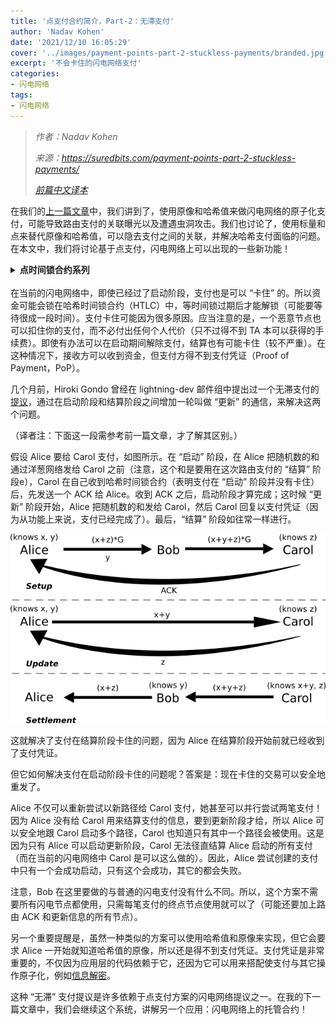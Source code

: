 ```yaml
---
title: '点支付合约简介，Part-2：无滞支付'
author: 'Nadav Kohen'
date: '2021/12/10 16:05:29'
cover: '../images/payment-points-part-2-stuckless-payments/branded.jpg'
excerpt: '不会卡住的闪电网络支付'
categories:
- 闪电网络
tags:
- 闪电网络
---
```



> *作者：Nadav Kohen*
>
> *来源：<https://suredbits.com/payment-points-part-2-stuckless-payments/>*
>
> *[前篇中文译本](https://www.btcstudy.org/2021/10/26/payment-points-part-1-replacing-HTLC/)*

在我们的[上一篇文章](https://suredbits.com/payment-points-part-1/)中，我们讲到了，使用原像和哈希值来做闪电网络的原子化支付，可能导致路由支付的关联曝光以及遭遇虫洞攻击。我们也讨论了，使用标量和点来替代原像和哈希值，可以隐去支付之间的关联，并解决哈希支付面临的问题。在本文中，我们将讨论基于点支付，闪电网络上可以出现的一些新功能！

<details><summary><strong>点时间锁合约系列</strong></summary>
<a href="https://suredbits.com/payment-points-part-1/">Payment Points Part 1: Replacing HTLCs</a><br>
<a href="https://suredbits.com/payment-points-part-2-stuckless-payments/">Payment Points Part 2: “Stuckless” Payments</a><br>
<a href="https://suredbits.com/payment-points-part-3-escrow-contracts/">Payment Points Part 3: Escrow Contracts</a><br>
<a href="https://suredbits.com/payment-points-part-4-selling-signatures/">Payment Points Part 4: Selling Signatures</a>
</details><br>
在当前的闪电网络中，即使已经过了启动阶段，支付也是可以 “卡住” 的。所以资金可能会锁在哈希时间锁合约（HTLC）中，等时间锁过期后才能解锁（可能要等待很成一段时间）。支付卡住可能因为很多原因。应当注意的是，一个恶意节点也可以扣住你的支付，而不必付出任何个人代价（只不过得不到 TA 本可以获得的手续费）。即使有办法可以在启动期间解除支付，结算也有可能卡住（较不严重）。在这种情况下，接收方可以收到资金，但支付方得不到支付凭证（Proof of Payment，PoP）。

几个月前，Hiroki Gondo 曾经在 lightning-dev 邮件组中提出过一个无滞支付的[提议](https://lists.linuxfoundation.org/pipermail/lightning-dev/2019-June/002029.html)，通过在启动阶段和结算阶段之间增加一轮叫做 “更新” 的通信，来解决这两个问题。

（译者注：下面这一段需参考前一篇文章，才了解其区别。）

假设 Alice 要给 Carol 支付，如图所示。在 “启动” 阶段，在 Alice 把随机数的和通过洋葱网络发给 Carol 之前（注意，这个和是要用在这次路由支付的 “结算” 阶段e），Carol 在自己收到哈希时间锁合约（表明支付在 “启动” 阶段并没有卡住）后，先发送一个 ACK 给 Alice。收到 ACK 之后，启动阶段才算完成；这时候 “更新” 阶段开始，Alice 把随机数的和发给 Carol，然后 Carol 回复以支付凭证（因为从功能上来说，支付已经完成了）。最后，“结算” 阶段如往常一样进行。

![Stuckless Payments](../images/payment-points-part-2-stuckless-payments/ntPoint.png)

这就解决了支付在结算阶段卡住的问题，因为 Alice 在结算阶段开始前就已经收到了支付凭证。

但它如何解决支付在启动阶段卡住的问题呢？答案是：现在卡住的交易可以安全地重发了。

Alice 不仅可以重新尝试以新路径给 Carol 支付，她甚至可以并行尝试两笔支付！因为 Alice 没有给 Carol 用来结算支付的信息，要到更新阶段才给，所以 Alice 可以安全地跟 Carol 启动多个路径，Carol 也知道只有其中一个路径会被使用。这是因为只有 Alice 可以启动更新阶段，Carol 无法径直结算 Alice 启动的所有支付（而在当前的闪电网络中 Carol 是可以这么做的）。因此，Alice 尝试创建的支付中只有一个会成功启动，只有这个会成功，其它的都会失败。

注意，Bob 在这里要做的与普通的闪电支付没有什么不同。所以，这个方案不需要所有闪电节点都使用，只需每笔支付的终点节点使用就可以了（可能还要加上路由 ACK 和更新信息的所有节点）。

另一个重要提醒是，虽然一种类似的方案可以使用哈希值和原像来实现，但它会要求 Alice 一开始就知道哈希值的原像，所以还是得不到支付凭证。支付凭证是非常重要的，不仅因为应用层的代码依赖于它，还因为它可以用来搭配使支付与其它操作原子化，例如[信息解密](https://suredbits.com/paid-apis/)。

这种 “无滞” 支付提议是许多依赖于点支付方案的闪电网络提议之一。在我的下一篇文章中，我们会继续这个系统，讲解另一个应用：闪电网络上的托管合约！

